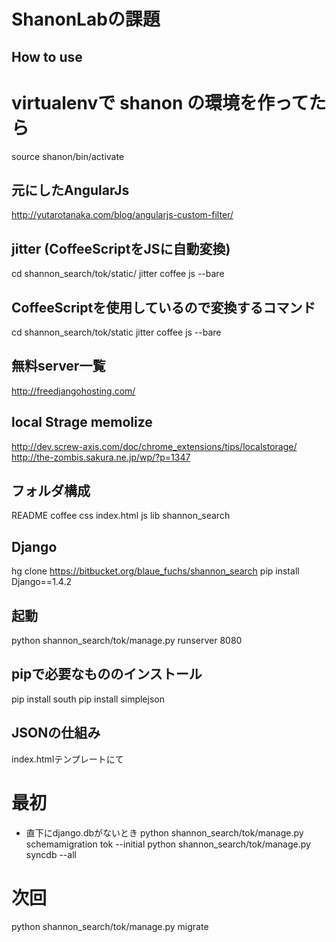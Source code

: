 ShanonLabの課題
===

How to use
---

# virtualenvで shanon の環境を作ってたら
source shanon/bin/activate

元にしたAngularJs
---

http://yutarotanaka.com/blog/angularjs-custom-filter/

jitter (CoffeeScriptをJSに自動変換)
---

cd shannon_search/tok/static/
jitter coffee js --bare

CoffeeScriptを使用しているので変換するコマンド
---
cd shannon_search/tok/static
jitter coffee js --bare


無料server一覧
---

http://freedjangohosting.com/

local Strage memolize
---

http://dev.screw-axis.com/doc/chrome_extensions/tips/localstorage/
http://the-zombis.sakura.ne.jp/wp/?p=1347

フォルダ構成
--

README     coffee     css        index.html js         lib
shannon_search


Django
---

hg clone https://bitbucket.org/blaue_fuchs/shannon_search
pip install Django==1.4.2

起動
---
python shannon_search/tok/manage.py runserver 8080

pipで必要なもののインストール
---
pip install south
pip install simplejson

JSONの仕組み
---
index.htmlテンプレートにて
<script type="text/javascript" src="/get_json_js"></script>

# 最初
* 直下にdjango.dbがないとき
python shannon_search/tok/manage.py schemamigration tok --initial 
python shannon_search/tok/manage.py syncdb --all
# 次回
python shannon_search/tok/manage.py migrate

